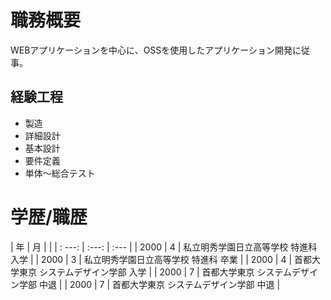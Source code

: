 # 職務概要
WEBアプリケーションを中心に、OSSを使用したアプリケーション開発に従事。
## 経験工程
* 製造
* 詳細設計
* 基本設計
* 要件定義
* 単体〜総合テスト

# 学歴/職歴

| 年     | 月    |                                        |
| : ---: | :---: | :---                                   |
| 2000   | 4     | 私立明秀学園日立高等学校 特進科 入学   |
| 2000   | 3     | 私立明秀学園日立高等学校 特進科 卒業   |
| 2000   | 4     | 首都大学東京 システムデザイン学部 入学 |
| 2000   | 7     | 首都大学東京 システムデザイン学部 中退 |
| 2000   | 7     | 首都大学東京 システムデザイン学部 中退 |

